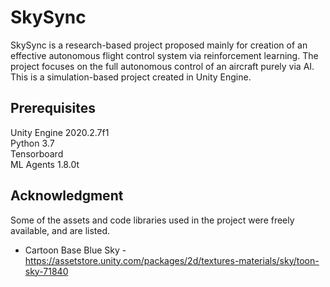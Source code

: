 # SkySync
SkySync is a research-based project proposed mainly for creation of an effective autonomous flight control system via reinforcement learning. The project focuses on the full autonomous control of an aircraft purely via AI. This is a simulation-based project created in Unity Engine.

## Prerequisites
Unity Engine 2020.2.7f1 <br />
Python 3.7 <br />
Tensorboard <br />
ML Agents 1.8.0t <br />

## Acknowledgment
Some of the assets and code libraries used in the project were freely available, and are listed.
* Cartoon Base Blue Sky - https://assetstore.unity.com/packages/2d/textures-materials/sky/toon-sky-71840 <br />
